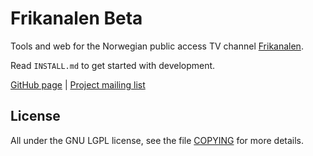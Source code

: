 Frikanalen Beta
===============

Tools and web for the Norwegian public access TV channel [Frikanalen](http://www.frikanalen.no/).

Read `INSTALL.md` to get started with development.

[GitHub page](http://github.com/Frikanalen/) | [Project mailing list](http://lists.nuug.no/mailman/listinfo/frikanalen/)

License
-------
All under the GNU LGPL license, see the file [COPYING](COPYING) for more details.
